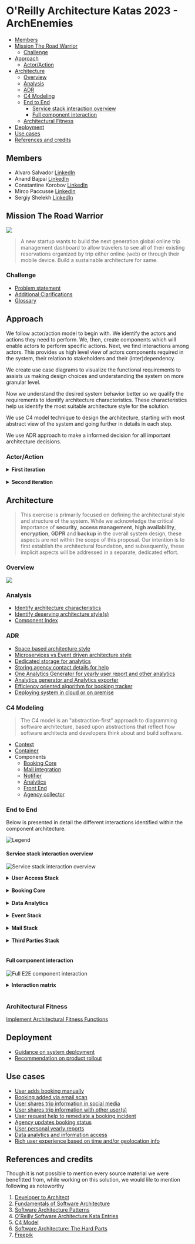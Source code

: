 # O'Reilly Architecture Katas 2023 - ArchEnemies



<!-- vim-markdown-toc GFM -->

- [Members](#members)
- [Mission The Road Warrior](#mission-the-road-warrior)
  - [Challenge](#challenge)
- [Approach](#approach)
  - [Actor/Action](#actoraction)
- [Architecture](#architecture)
  - [Overview](#overview)
  - [Analysis](#analysis)
  - [ADR](#adr)
  - [C4 Modeling](#c4-modeling)
  - [End to End](#end-to-end)
    - [Service stack interaction overview](#service-stack-interaction-overview)
    - [Full component interaction](#full-component-interaction)
  - [Architectural Fitness](#architectural-fitness)
- [Deployment](#deployment)
- [Use cases](#use-cases)
- [References and credits](#references-and-credits)

<!-- vim-markdown-toc -->


## Members

- Alvaro Salvador [LinkedIn](https://www.linkedin.com/in/alvarorafael/)
- Anand Bajpai [LinkedIn](https://www.linkedin.com/in/bajpai-anand)
- Constantine Korobov [LinkedIn](https://www.linkedin.com/in/ckorobov/)
- Mirco Paccusse [LinkedIn](https://www.linkedin.com/in/mirco-paccusse-97525012/)
- Sergiy Shelekh [LinkedIn](https://www.linkedin.com/in/proxitrone/)

## Mission The Road Warrior

![](/assets/logo_road_warrior.png)

> A new startup wants to build the next generation global online trip management dashboard to allow travelers to see all of their existing reservations organized by trip either online (web) or through their mobile device. Build a sustainable architecture for same.


### Challenge

- [Problem statement](./doc/problem.md)
- [Additional Clarifications](./doc/clarification.md)
- [Glossary](./doc/glossary.md)

## Approach

We follow actor/action model to begin with. We identify the actors and actions they need to perform. We, then, create components which will enable actors to perform specific actions. Next, we find interactions among actors. This provides us high level view of actors components required in the system, their relation to stakeholders and their (inter)dependency.

We create use case diagrams to visualize the functional requirements to assists us making design choices and understanding the system on more granular level.

Now we understand the desired system behavior better so we qualify the requirements to identify architecture characteristics. These characteristics help us identify the most suitable architecture style for the solution.

We use C4 model technique to design the architecture, starting with most abstract view of the system and going further in details in each step.

We use ADR approach to make a informed decision for all important architecture decisions.

### Actor/Action

<details><summary><b>First iteration</b></summary>

![](./doc/approach/actor_action_base.png)

</details><br>

<details><summary><b>Second iteration</b></summary>

![](./doc/approach/actor-action.svg)

</details>

## Architecture

> This exercise is primarily focused on defining the architectural style and structure of the system. While we acknowledge the critical importance of **security**, **access management**, **high availability**, **encryption**, **GDPR** and **backup** in the overall system design, these aspects are not within the scope of this proposal. Our intention is to first establish the architectural foundation, and subsequently, these implicit aspects will be addressed in a separate, dedicated effort.

### Overview

![](./doc/arch/road-warrior-highlevel.drawio.png)

### Analysis

- [Identify architecture characteristics](./doc/arch-char.md)
- [Identify deserving architecture style(s)](./doc/arch-style.md)
- [Component Index](./doc/components.md)

### ADR

- [Space based architecture style](/doc/adr/0001-arch-style-space-based.md)
- [Microservices vs Event driven architecture style](/doc/adr/0002-arch-style-microservices-vs-event-driven.md)
- [Dedicated storage for analytics](/doc/adr/0003-dedicated-db-for-analytics-usage.md)
- [Storing agency contact details for help](/doc/adr/0004-store-agency-contact-for-help.md)
- [One Analytics Generator for yearly user report and other analytics](/doc/adr/0005-data-reporter-and-analytics-generator.md)
- [Analytics generator and Analytics exporter](/doc/adr/0006-analytics-generator-and-analytics-exporter.md)
- [Efficiency oriented algorithm for booking tracker](/doc/adr/0007-efficient-oriented-algorithm-for-booking-tracker.md)
- [Deploying system in cloud or on premise](/doc/adr/0008-deploying-system-in-cloud-or-on-premise.md)

### C4 Modeling

> The C4 model is an "abstraction-first" approach to diagramming software architecture, based upon abstractions that reflect how software architects and developers think about and build software.

* [Context](doc/c4/context.md)
* [Container](doc/c4/container.md)
* Components
  * [Booking Core](doc/c4/component-booking-core.md)
  * [Mail integration](doc/c4/component-mail-integration.md)
  * [Notifier](doc/c4/component-notifier.md)
  * [Analytics](doc/c4/component-analytics.md)
  * [Front End](doc/c4/component-front-end.md)
  * [Agency collector](./doc/c4/component-collector-agencies.md)


### End to End

Below is presented in detail the different interactions identified within the component architecture.

![Legend](./doc/arch/hldv2_legend.png)

#### Service stack interaction overview

![Service stack interaction overview](./doc/arch/hldv2_collapsed.png)

<details><summary><b>User Access Stack</b></summary>

![User Access stack](./doc/arch/hldv2_zoomin_useraccess.png)

</details><br>

<details><summary><b>Booking Core</b></summary>

![Booking Core stack](./doc/arch/hldv2_zoomin_bookingcore.png)

</details><br>

<details><summary><b>Data Analytics</b></summary>

![Data Analytics stack](./doc/arch/hldv2_zoomin_dataanalytics.png)

</details><br>

<details><summary><b>Event Stack</b></summary>

![Event stack](./doc/arch/hldv2_zoomin_eventstack.png)

</details><br>

<details><summary><b>Mail Stack</b></summary>

![Mail stack](./doc/arch/hldv2_zoomin_mailintegration.png)

</details><br>


<details><summary><b>Third Parties Stack</b></summary>

![Third Parties stack](./doc/arch/hldv2_zoomin_thirdparty.png)

</details><br>

#### Full component interaction

![Full E2E component interaction](./doc/arch/hldv2_full_interaction_by_id.png)

<details><summary><b>Interaction matrix</b></summary>

| <span style="display: inline-block; width:60px">Id</span> | From Component         | To Component                      | Interaction type      | Communication Domain                                       | Observations                                              |
| --:                                                       | --                     | --                                | --                    | --                                                         | --                                                        |
| **INT-1**                                                 | End Users              | CDN                               | HTTP                  | PUBLIC                                                     | Cached on CDN                                             |
| **INT-2**                                                 | CDN                    | API Gateway                       | HTTP                  | PUBLIC                                                     | Refresh content                                           |
| **INT-3**                                                 | API Gateway            | Front End                         | HTTP                  | PLATFORM INTERNAL                                          |
| **INT-4**                                                 | Booking Engine         | Social Media Connector	REST      | PLATFORM INTERNAL     |
| **INT-5**                                                 | API Gateway            | Booking Engine                    | HTTP / Streaming      | PLATFORM INTERNAL                                          |
| **INT-6**                                                 | API Gateway            | Notifier                          | HTTP / REST           | PLATFORM INTERNAL                                          |
| **INT-7**                                                 | Event Broker           | Notifier	Streaming         | PLATFORM INTERNAL     |
| **INT-8**                                                 | Mail Poller            | Email Services                    | HTTP / IMAP / POP3    | PUBLIC                                                     | Active polling                                            |
| **INT-9**                                                 | Email Services         | Mail Listener	SMTP              | PUBLIC                | Passive reception                                          |
| **INT-10**                                                | Mail Listener          | Mail Filterer	Streaming         | STACK INTERNAL        | Postprocess and filter emails which shall trigger an event |
| **INT-11**                                                | Mail Poller            | Mail Filterer	Streaming         | STACK INTERNAL        | Postprocess and filter emails which shall trigger an event |
| **INT-12**                                                | Mail Filterer          | Event Broker	Streaming         | PLATFORM INTERNAL     | Generate events based on mail filtering logic              |
| **INT-13**                                                | Event Broker           | Booking Engine	Event push        | PLATFORM INTERNAL     |
| **INT-14**                                                | Booking Engine         | Event Broker	Event pull        | PLATFORM INTERNAL     |
| **INT-15**                                                | Booking Engine         | Booking storage                   | HTTP / REST / GraphQL | STACK INTERNAL                                             | CRUD operations                                           |
| **INT-16**                                                | Booking Engine         | Partners Connector	REST      | PLATFORM INTERNAL     | Request context data for a booking                         |
| **INT-17**                                                | Booking Engine         | Booking Trackers	REST      | STACK INTERNAL        | Create tracker tasks                                       |
| **INT-18**                                                | Data Exporter          | Booking Engine	REST / GraphQL    | PLATFORM INTERNAL     | Read / Import data for analytics                           |
| **INT-19**                                                | Data Exporter          | Analytics Storage	Streaming | STACK INTERNAL        | Store data for analytics                                   |
| **INT-20**                                                | Event Broker           | Data Exporter	Streaming         | PLATFORM INTERNAL     | Booking events relevant for analytics                      |
| **INT-21**                                                | Analytics Generator    | Analytics Storage	Streaming | STACK INTERNAL        | Import and generation of reports                           |
| **INT-22**                                                | Analytics Exporter     | Analytics Storage	Streaming | STACK INTERNAL        | Read analytics and reports                                 |
| **INT-23**                                                | Analytics Exporter     | Analytics Users	Streaming         | PUBLIC                | Expose analytics and reports                               |
| **INT-24**                                                | Analytics Users        | Analytics Exporter                | HTTP / REST / GraphQL | PUBLIC                                                     | Consume analytics and reports                             |
| **INT-25**                                                | Agencies Connectors    | Travel Agencies                   | HTTP / REST           | PUBLIC                                                     | Retrieve booking status                                   |
| **INT-26**                                                | GDS Connectors	GDS    | HTTP / REST                       | PUBLIC                | Retrieve booking status                                    |
| **INT-27**                                                | Booking Trackers       | Agencies Connectors	REST      | PLATFORM INTERNAL     | Request booking status update                              |
| **INT-28**                                                | Booking Trackers       | GDS Connectors	REST              | PLATFORM INTERNAL     | Request booking status update                              |
| **INT-29**                                                | Booking Trackers       | Event Broker	Streaming         | PLATFORM INTERNAL     | Booking event                                              |
| **INT-30**                                                | Social Media Connector | Social Media                      | HTTP / REST           | PUBLIC                                                     | Share booking info                                        |
| **INT-31**                                                | Partners Connector     | Partners                          | HTTP / REST           | PUBLIC                                                     | Get complementary info to support location based features |

</details><br>


### Architectural Fitness

[Implement Architectural Fitness Functions](./doc/arch-fitness.md)

## Deployment

- [Guidance on system deployment](./doc/deployment.md)
- [Recommendation on product rollout](./doc/rollout.md)

## Use cases

- [User adds booking manually](./doc/use_cases/user_add_booking_manually.md)
- [Booking added via email scan](./doc/use_cases/booking_added_via_email_scan.md)
- [User shares trip information in social media](./doc/use_cases/user_share_trip_on_social_media.md)
- [User shares trip information with other user(s) ](./doc/use_cases/user_share_with_other_user.md)
- [User request help to remediate a booking incident](./doc/use_cases/user_request_help.md)
- [Agency updates booking status](./doc/use_cases/agency_updates_booking_status.md)
- [User personal yearly reports](./doc/use_cases/user_yearly_report.md)
- [Data analytics and information access](/doc/use_cases/analytics_and_reporting.md)
- [Rich user experience based on time and/or geolocation info](./doc/use_cases/rich_user_experience.md)

## References and credits

Though it is not possible to mention every source material we were benefitted from, while working on this solution, we would lile to mention following as noteworthy

1. [Developer to Architect](https://www.developertoarchitect.com/)
2. [Fundamentals of Software Architecture](https://www.oreilly.com/library/view/fundamentals-of-software/9781492043447/)
3. [Software Architecture Patterns](https://www.oreilly.com/library/view/software-architecture-patterns/9781491971437/)
4. [O'Reilly Software Architecture Kata Entries](https://github.com/tekiegirl/SoftwareArchitectureResources/blob/main/Resources/OReillyKata.md)
5. [C4 Model](https://c4model.com/)
6. [Software Architecture: The Hard Parts](https://learning.oreilly.com/library/view/software-architecture-the/9781492086888/)
7. [Freepik](https://www.freepik.com/)
